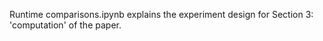 Runtime comparisons.ipynb explains the experiment design for Section 3: 'computation' of the paper.
